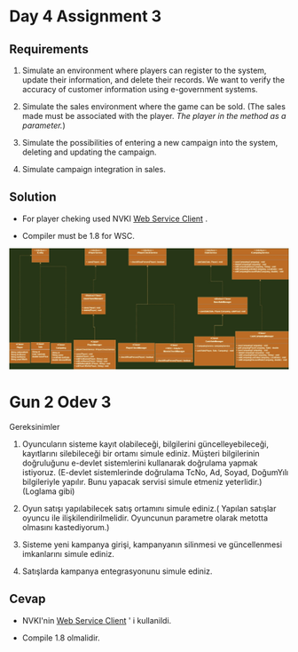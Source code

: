 # Day 4 Assignment 3

## Requirements

1. Simulate an environment where players can register to the system, update their information, and delete their records. We want to verify the accuracy of customer information using e-government systems.

2. Simulate the sales environment where the game can be sold. (The sales made must be associated with the player. _The player in the method as a parameter._)

3. Simulate the possibilities of entering a new campaign into the system, deleting and updating the campaign.

4. Simulate campaign integration in sales.

## Solution

- For player cheking used NVKI [Web Service Client](https://tckimlik.nvi.gov.tr/Service/KPSPublic.asmx?WSDL) .

- Compiler must be 1.8 for WSC.

![Photo Of Diagram](./day4assignment3.jpg)

# Gun 2 Odev 3

Gereksinimler

1. Oyuncuların sisteme kayıt olabileceği, bilgilerini güncelleyebileceği, kayıtlarını silebileceği bir ortamı simule ediniz. Müşteri bilgilerinin doğruluğunu e-devlet sistemlerini kullanarak doğrulama yapmak istiyoruz. (E-devlet sistemlerinde doğrulama TcNo, Ad, Soyad, DoğumYılı bilgileriyle yapılır. Bunu yapacak servisi simule etmeniz yeterlidir.) (Loglama gibi)

2. Oyun satışı yapılabilecek satış ortamını simule ediniz.( Yapılan satışlar oyuncu ile ilişkilendirilmelidir. Oyuncunun parametre olarak metotta olmasını kastediyorum.)

3. Sisteme yeni kampanya girişi, kampanyanın silinmesi ve güncellenmesi imkanlarını simule ediniz.

4. Satışlarda kampanya entegrasyonunu simule ediniz.

## Cevap

- NVKI'nin [Web Service Client](https://tckimlik.nvi.gov.tr/Service/KPSPublic.asmx?WSDL) ' i kullanildi.

- Compile 1.8 olmalidir.
